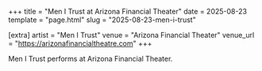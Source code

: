 +++
title = "Men I Trust at Arizona Financial Theater"
date = 2025-08-23
template = "page.html"
slug = "2025-08-23-men-i-trust"

[extra]
artist = "Men I Trust"
venue = "Arizona Financial Theater"
venue_url = "https://arizonafinancialtheatre.com"
+++

Men I Trust performs at Arizona Financial Theater.
